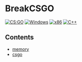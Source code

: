 # BreakCSGO

[![CS:GO](https://img.shields.io/badge/game-CSGO-yellow?style=plastic)](https://store.steampowered.com/app/730/CounterStrike_Global_Offensive/)
[![Windows](https://img.shields.io/badge/platform-windows-blue?style=plastic)](https://www.wikiwand.com/en/Microsoft_Windows)
[![x86](https://img.shields.io/badge/arch-X86-red?style=plastic)](https://www.wikiwand.com/en/X86)
[![C++](https://img.shields.io/badge/language-C++-ff69b4?style=plastic)](https://www.wikiwand.com/en/C%2B%2B)


## Contents

- [memory](doc/memory.md)
- [csgo](doc/csgo.md)
